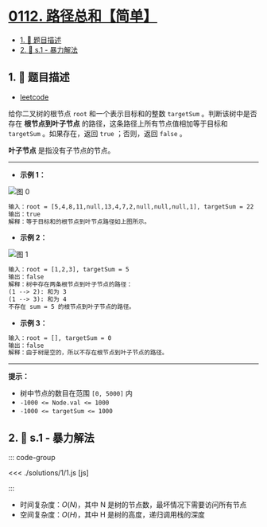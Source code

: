# [0112. 路径总和【简单】](https://github.com/tnotesjs/TNotes.leetcode/tree/main/notes/0112.%20%E8%B7%AF%E5%BE%84%E6%80%BB%E5%92%8C%E3%80%90%E7%AE%80%E5%8D%95%E3%80%91)

<!-- region:toc -->

- [1. 📝 题目描述](#1--题目描述)
- [2. 🎯 s.1 - 暴力解法](#2--s1---暴力解法)

<!-- endregion:toc -->

## 1. 📝 题目描述

- [leetcode](https://leetcode.cn/problems/path-sum/)

给你二叉树的根节点 `root` 和一个表示目标和的整数 `targetSum` 。判断该树中是否存在 **根节点到叶子节点** 的路径，这条路径上所有节点值相加等于目标和 `targetSum` 。如果存在，返回 `true` ；否则，返回 `false` 。

**叶子节点** 是指没有子节点的节点。

---

- **示例 1：**

![图 0](https://cdn.jsdelivr.net/gh/tnotesjs/imgs@main/2025-09-09-13-25-01.png)

```txt
输入：root = [5,4,8,11,null,13,4,7,2,null,null,null,1], targetSum = 22
输出：true
解释：等于目标和的根节点到叶节点路径如上图所示。
```

- **示例 2：**

![图 1](https://cdn.jsdelivr.net/gh/tnotesjs/imgs@main/2025-09-09-13-25-10.png)

```txt
输入：root = [1,2,3], targetSum = 5
输出：false
解释：树中存在两条根节点到叶子节点的路径：
(1 --> 2): 和为 3
(1 --> 3): 和为 4
不存在 sum = 5 的根节点到叶子节点的路径。
```

- **示例 3：**

```txt
输入：root = [], targetSum = 0
输出：false
解释：由于树是空的，所以不存在根节点到叶子节点的路径。
```

---

**提示：**

- 树中节点的数目在范围 `[0, 5000]` 内
- `-1000 <= Node.val <= 1000`
- `-1000 <= targetSum <= 1000`

## 2. 🎯 s.1 - 暴力解法

::: code-group

<<< ./solutions/1/1.js [js]

:::

- 时间复杂度：$O(N)$，其中 N 是树的节点数，最坏情况下需要访问所有节点
- 空间复杂度：$O(H)$，其中 H 是树的高度，递归调用栈的深度
